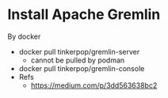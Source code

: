 # Install Apache Gremlin

By docker
- docker pull tinkerpop/gremlin-server
  - cannot be pulled by podman
- docker pull tinkerpop/gremlin-console
- Refs
  - https://medium.com/p/3dd563638bc2
